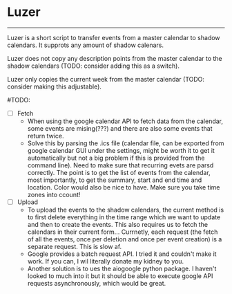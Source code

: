 # Luzer
-------

Luzer is a short script to transfer events from a master calendar to shadow calendars. It supprots any amount of shadow calenars.

Luzer does not copy any description points from the master calendar to the shadow calendars (TODO: consider adding this as a switch).

Luzer only copies the current week from the master calendar (TODO: consider making this adjustable).

#TODO:

- [ ] Fetch
  - When using the google calendar API to fetch data from the calendar, some events are mising(???) and there are also some events that return twice.
  - Solve this by parsing the .ics file (calendar file, can be exported from google calendar GUI under the settings, might be worth it to get it automatically but not a big problem if this is provided from the command line). Need to make sure that recurring evets are parsd correctly. The point is to get the list of events from the calendar, most importantly, to get the summary, start and end time and location. Color would also be nice to have. Make sure you take time zones into ccount!
- [ ] Upload
  - To upload the events to the shadow calendars, the current method is to first delete everything in the time range which we want to update and then to create the events. This also requires us to fetch the calendars in their current form... Currnetly, each request (the fetch of all the events, once per deletion and once per event creation) is a separate request. This is slow af.
  - Google provides a batch request API. I tried it and couldn't make it work. If you can, I wil literally donate my kidney to you.
  - Another solution is to ues the aiogoogle python package. I haven't looked to much into it but it should be able to execute google API requests asynchronously, which would be great.
